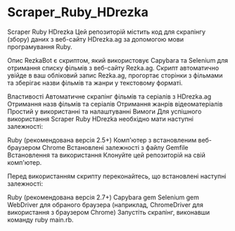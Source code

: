 # Scraper_Ruby_HDrezka

Scraper Ruby HDrezka Цей репозиторій містить код для скрапінгу (збору) даних з веб-сайту HDrezka.ag за допомогою мови програмування Ruby.

Опис RezkaBot є скриптом, який використовує Capybara та Selenium для отримання списку фільмів з веб-сайту Rezka.ag. Скрипт автоматично увійде в ваш обліковий запис Rezka.ag, прогортає сторінки з фільмами та зберігає назви фільмів та жанри у текстовому форматі.

Властивості Автоматичне скрапінг фільмів та серіалів з HDrezka.ag Отримання назв фільмів та серіалів Отримання жанрів відеоматеріалів Простий у використанні та налаштуванні Вимоги Для успішного використання Scraper Ruby HDrezka необхідно мати наступні залежності:

Ruby (рекомендована версія 2.5+) Комп'ютер з встановленим веб-браузером Chrome Встановлені залежності з файлу Gemfile Встановлення та використання Клонуйте цей репозиторій на свій комп'ютер.

Перед використанням скрипту переконайтесь, що встановлені наступні залежності:

Ruby (рекомендована версія 2.7+)
Capybara gem
Selenium gem
WebDriver для обраного браузера (наприклад, ChromeDriver для використання з браузером Chrome)
Запустіть скрапінг, виконавши команду ruby main.rb.
